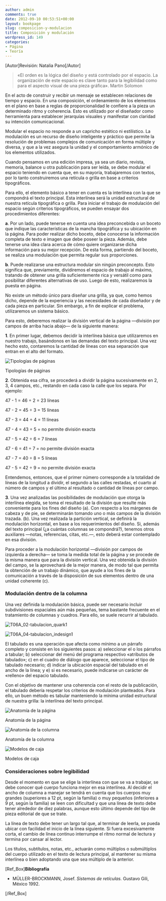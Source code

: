 ```yaml
---
author: admin
comments: true
date: 2012-09-10 00:53:51+00:00
layout: bookpage
slug: composicion-y-modulacion
title: Composición y modulación
wordpress_id: 149
categories:
- Página
- Teoría
---
```


[Autor]Revisión: Natalia Pano[/Autor]


> «El orden es la lógica del diseño y está controlado por el espacio. La organización de este espacio es clave tanto para la legibilidad como para el aspecto visual de una pieza gráfica». Martin Solomon


En el acto de construir y recibir un mensaje se establecen relaciones de tiempo y espacio. En una composición, el ordenamiento de los elementos en el plano en base a reglas de proporcionalidad le confiere a la pieza un determinado ritmo y coherencia. Esto es utilizado por el diseñador como herramienta para establecer jerarquías visuales y manifestar con claridad su intención comunicacional.

Modular el espacio no responde a un capricho estético ni estilístico. La modulación es un recurso de diseño inteligente y práctico que permite la resolución de problemas complejos de comunicación en forma múltiple y diversa, y que a la vez asegura la unidad y el comportamiento armónico de los elementos utilizados.

Cuando pensamos en una edición impresa, ya sea un diario, revista, memoria, balance u otra publicación para ser leída, se debe modular el espacio teniendo en cuenta que, en su mayoría, trabajaremos con textos, por lo tanto construiremos una retícula o grilla en base a criterios tipográficos.

Para ello, el elemento básico a tener en cuenta es la interlínea con la que se compondrá el texto principal. Esta interlínea será la unidad estructural de nuestra retícula tipográfica o grilla. Para iniciar el trabajo de modulación del espacio según criterios tipográficos, se pueden ensayar dos procedimientos diferentes:

**a**. Por un lado, puede tenerse en cuenta una idea preconcebida o un boceto que indique las características de la mancha tipográfica y su ubicación en la página. Para poder realizar dicho boceto, debe conocerse la información completa de texto e imagen que debe poseer la pieza. Además, debe tenerse una idea clara acerca de cómo quiere organizarse dicha información para su mejor recepción. De esta forma, partiendo del boceto, se realiza una modulación que permita regular sus proporciones.

**b**. Puede realizarse una estructura modular sin ningún preconcepto. Esto significa que, previamente, dividiremos el espacio de trabajo al máximo, tratando de obtener una grilla suficientemente rica y versátil como para posibilitar diferentes alternativas de uso. Luego de esto, realizaremos la puesta en página.

No existe un método único para diseñar una grilla, ya que, como hemos dicho, depende de la experiencia y las necesidades de cada diseñador y de cada pieza en particular. Sin embargo, a fin de explicar el problema, utilizaremos un sistema básico.

Para esto, deberemos realizar la división vertical de la página —división por campos de arriba hacia abajo— de la siguiente manera:

**1**. En primer lugar, debemos decidir la interlínea básica que utilizaremos en nuestro trabajo, basándonos en las demandas del texto principal. Una vez hecho esto, contaremos la cantidad de líneas con esa separación que entran en el alto del formato.

![Tipologías de páginas](/es/images/T06A_06-tipologias1.jpg)

Tipologías de páginas


**2**. Obtenida esa cifra, se procederá a dividir la página sucesivamente en 2, 3, 4 campos, etc., restando en cada caso la calle que los separa. Por ejemplo:

47 - 1 = 46 ÷ 2 = 23 líneas

47 - 2 = 45 ÷ 3 = 15 líneas

47 - 3 = 44 ÷ 4 = 11 líneas

47 - 4 = 43 ÷ 5 = no permite división exacta

47 - 5 = 42 ÷ 6 = 7 líneas

47 - 6 = 41 ÷ 7 = no permite división exacta

47 - 7 = 40 ÷ 8 = 5 líneas

47 - 5 = 42 ÷ 9 = no permite división exacta

Entendemos, entonces, que el primer número corresponde a la totalidad de líneas de la longitud a dividir, el segundo a las calles restadas, el cuarto al número de campos y el último al resultado o cantidad de líneas por campo.

**3**. Una vez analizadas las posibilidades de modulación que otorga la interlínea elegida, se toma el resultado de la división que resulte más conveniente para los fines del diseño (a).
Con respecto a los márgenes de cabeza y de pie, se determinarán tomando uno o más campos de la división trazada. (b). Una vez realizada la partición vertical, se definirá la modulación horizontal, en base a los requerimientos del diseño. Si, además del texto principal (¿a cuántas columnas se compondrá?), tenemos otros auxiliares —notas, referencias, citas, etc.—, esto deberá estar contemplado en esa división.

Para proceder a la modulación horizontal —división por campos de izquierda a derecha— se toma la medida total de la página y se procede de la misma manera que para la división vertical.
Una vez obtenida la división del campo, se la aprovechará de la mejor manera, de modo tal que permita la obtención de un trabajo dinámico, que ayude a los fines de la comunicación a través de la disposición de sus elementos dentro de una unidad coherente (c).


### Modulación dentro de la columna


Una vez definida la modulación básica, puede ser necesario incluir subdivisiones espaciales aún más pequeñas, tema bastante frecuente en el tratamiento de columnas y cuadros. Para ello, se suele recurrir al tabulado.

![T06A_02-tabulacion_quark1](/es/images/T06A_02-tabulacion_quark1.jpg)

![T06A_04-tabulacion_indesign1](/es/images/T06A_04-tabulacion_indesign1.jpg)


El tabulado es una operación que afecta como mínimo a un párrafo completo y consiste en los siguientes pasos: a) seleccionar el o los párrafos a tabular; b) seleccionar del menú del programa respectivo «atributos de tabulado»; c) en el cuadro de diálogo que aparece, seleccionar el tipo de tabulado necesario; d) indicar la ubicación espacial del tabulado en el ancho de la línea; y e) si es necesario, puede indicarse un carácter de «relleno» del espacio tabulado.

Con el objetivo de mantener una coherencia con el resto de la publicación, el tabulado debería respetar los criterios de modulación planteados. Para ello, un buen método es tabular manteniendo la mínima unidad estructural de nuestra grilla: la interlínea del texto principal.

![Anatomía de la página](/es/images/T06A_05-anatomia1.jpg)

Anatomía de la página

![Anatomía de la columna](/es/images/T06A_09-caja-columna1.jpg)

Anatomía de la columna

![Modelos de caja](/es/images/T06A_08-modelos_de_caja1.jpg)

Modelos de caja



### Consideraciones sobre legibilidad


Desde el momento en que se elige la interlínea con que se va a trabajar, se debe conocer qué cuerpo funciona mejor en esa interlínea. Al decidir el ancho de columna a manejar se tendrá en cuenta que los cuerpos muy grandes (superiores a 12 pt, según la familia) o muy pequeños (inferiores a 9 pt, según la familia) se leen con dificultad y que una línea de texto debe tener alrededor de diez palabras, aunque esto último depende del tipo de pieza editorial de que se trate.

La línea de texto debe tener un largo tal que, al terminar de leerla, se pueda ubicar con facilidad el inicio de la línea siguiente. Si fuera excesivamente corta, el cambio de línea continuo interrumpe el ritmo normal de lectura y termina por cansar al lector.

Los títulos, subtítulos, notas, etc., actuarán como múltiplos o submúltiplos del cuerpo utilizado en el texto de lectura principal, al mantener su misma interlínea o bien adoptando una que sea múltiplo de la anterior.

[Ref_Box]**Bibliografía**



	
  * MÜLLER-BROCKMANN, Josef. _Sistemas de retículas._ Gustavo Gili, México 1992.


[/Ref_Box]
